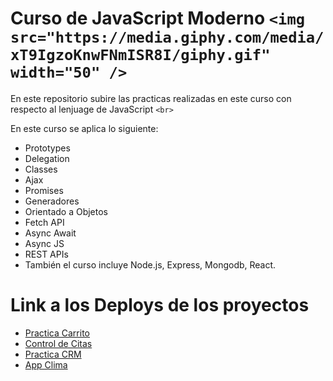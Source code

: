 # Curso de JavaScript Moderno `<img src="https://media.giphy.com/media/xT9IgzoKnwFNmISR8I/giphy.gif" width="50" />`

En este repositorio subire las practicas realizadas en este curso con respecto al lenjuage de JavaScript `<br>`

En este curso se aplica lo siguiente:

* Prototypes
* Delegation
* Classes
* Ajax
* Promises
* Generadores
* Orientado a Objetos
* Fetch API
* Async Await
* Async JS
* REST APIs
* También el curso incluye Node.js, Express, Mongodb, React.

# Link a los Deploys de los proyectos

* [Practica Carrito](https://carritostorage.netlify.app)
* [Control de Citas](https://citasveterinaria07.netlify.app)
* [Practica CRM](https://crmjavas.netlify.app)
* [App Clima](https://climajavas.netlify.app)
